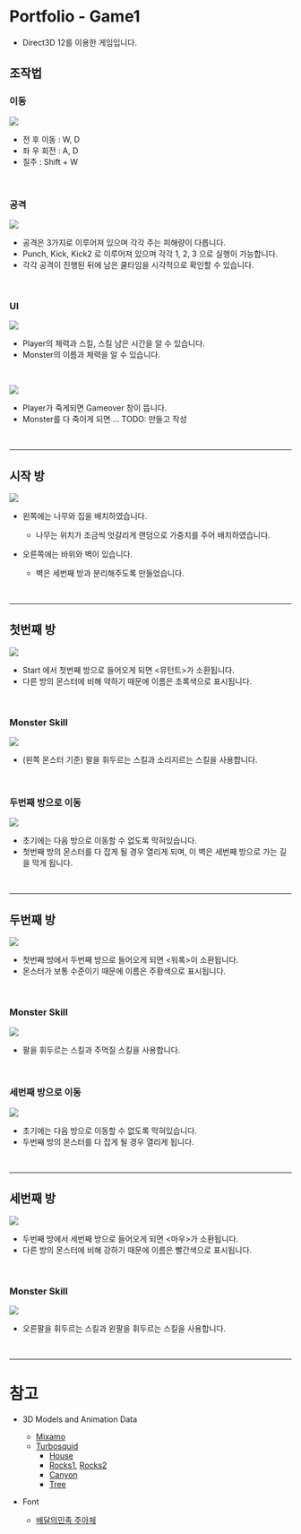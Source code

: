 # Portfolio - Game1
- Direct3D 12를 이용한 게임입니다.


## 조작법
### 이동
![](./Resource/docs/Player/Move.gif)

- 전 후 이동 : W, D
- 좌 우 회전 : A, D
- 질주 : Shift + W

<br/>

### 공격
![](./Resource/docs/Player/Attack_Player.gif)

- 공격은 3가지로 이루어져 있으며 각각 주는 피해량이 다릅니다.
- Punch, Kick, Kick2 로 이루어져 있으며 각각 1, 2, 3 으로 실행이 가능합니다.
- 각각 공격이 진행된 뒤에 남은 쿨타임을 시각적으로 확인할 수 있습니다.

<br>

### UI
![](./Resource/docs/Player/playerUI.jpg)

- Player의 체력과 스킬, 스킬 남은 시간을 알 수 있습니다.
- Monster의 이름과 체력을 알 수 있습니다.

<br>

![](./Resource/docs/Player/Gameover.gif)

- Player가 죽게되면 Gameover 창이 뜹니다.
- Monster를 다 죽이게 되면 ... TODO: 만들고 작성

<br/>

---

## 시작 방

![](./Resource/docs/Start/Start.jpg)

- 왼쪽에는 나무와 집을 배치하였습니다.
    - 나무는 위치가 조금씩 엇갈리게 랜덤으로 가중치를 주어 배치하였습니다.

- 오른쪽에는 바위와 벽이 있습니다.
    - 벽은 세번째 방과 분리해주도록 만들었습니다.

<br/>

---

## 첫번째 방

![](./Resource/docs/Room1/Room1.jpg)

- Start 에서 첫번째 방으로 들어오게 되면 <뮤턴트>가 소환됩니다.
- 다른 방의 몬스터에 비해 약하기 때문에 이름은 초록색으로 표시됩니다.

<br/>

### Monster Skill

![](./Resource/docs/Room1/Attack_Monster1.gif)

- (왼쪽 몬스터 기준) 팔을 휘두르는 스킬과 소리지르는 스킬을 사용합니다.

<br/>

### 두번째 방으로 이동
![](./Resource/docs/Room1/Room1ToRoom2.jpg)

- 초기에는 다음 방으로 이동할 수 없도록 막혀있습니다.
- 첫번째 방의 몬스터를 다 잡게 될 경우 열리게 되며, 이 벽은 세번째 방으로 가는 길을 막게 됩니다.

<br/>

---

## 두번째 방

![](./Resource/docs/Room2/Room2.jpg)

- 첫번째 방에서 두번째 방으로 들어오게 되면 <워록>이 소환됩니다.
- 몬스터가 보통 수준이기 때문에 이름은 주황색으로 표시됩니다.

<br/>

### Monster Skill

![](./Resource/docs/Room2/Attack_Monster2.gif)

- 팔을 휘두르는 스킬과 주먹질 스킬을 사용합니다.

<br/>

### 세번째 방으로 이동
![](./Resource/docs/Room2/Room2ToRoom3.jpg)

- 초기에는 다음 방으로 이동할 수 없도록 막혀있습니다.
- 두번째 방의 몬스터를 다 잡게 될 경우 열리게 됩니다.

<br/>

---

## 세번째 방

![](./Resource/docs/Room3/Room3.jpg)

- 두번째 방에서 세번째 방으로 들어오게 되면 <마우>가 소환됩니다.
- 다른 방의 몬스터에 비해 강하기 때문에 이름은 빨간색으로 표시됩니다.

<br/>

### Monster Skill

![](./Resource/docs/Room3/Attack_Monster3.gif)

- 오른팔을 휘두르는 스킬과 왼팔을 휘두르는 스킬을 사용합니다.

<br/>

---

# 참고 

- 3D Models and Animation Data
    - [Mixamo](https://www.mixamo.com/#/)
    - [Turbosquid](https://www.turbosquid.com)
        - [House](https://www.turbosquid.com/FullPreview/Index.cfm/ID/689373)
        - [Rocks1](https://www.turbosquid.com/FullPreview/Index.cfm/ID/1074560), [Rocks2](https://www.turbosquid.com/FullPreview/Index.cfm/ID/1048945)
        - [Canyon](https://www.turbosquid.com/FullPreview/Index.cfm/ID/744445)
        - [Tree](https://www.turbosquid.com/FullPreview/Index.cfm/ID/480733)
        
- Font
    - [배달의민족 주아체](http://font.woowahan.com/jua/)
